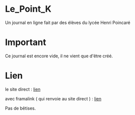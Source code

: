 # Le_Point_K

Un journal en ligne fait par des élèves du lycée Henri Poincaré

# Important

Ce journal est encore vide, il ne vient que d'être créé.

# Lien

le site direct : [lien](https://nath54.github.io/Le_Point_K/main.html)

avec framalink ( qui renvoie au site direct ) : [lien](https://frama.link/lepointK)



Pas de bêtises.

